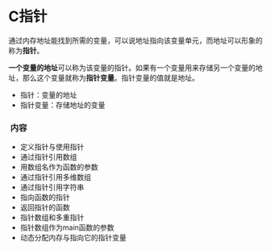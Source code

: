 # C指针


通过内存地址能找到所需的变量，可以说地址指向该变量单元，而地址可以形象的称为**指针**。

**一个变量的地址**可以称为该变量的指针。如果有一个变量用来存储另一个变量的地址，那么这个变量就称为**指针变量**。指针变量的值就是地址。

- 指针：变量的地址
- 指针变量：存储地址的变量

###  内容

- 定义指针与使用指针
- 通过指针引用数组
- 用数组名作为函数的参数
- 通过指针引用多维数组
- 通过指针引用字符串
- 指向函数的指针
- 返回指针的函数
- 指针数组和多重指针
- 指针数组作为main函数的参数
- 动态分配内存与指向它的指针变量

